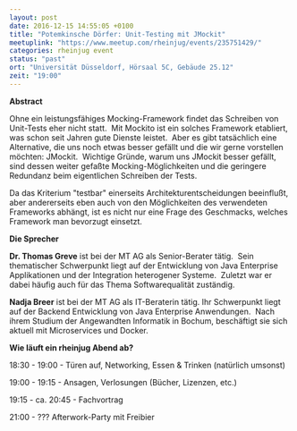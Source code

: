 ```yaml
---
layout: post
date: 2016-12-15 14:55:05 +0100
title: "Potemkinsche Dörfer: Unit-Testing mit JMockit"
meetuplink: "https://www.meetup.com/rheinjug/events/235751429/"
categories: rheinjug event
status: "past"
ort: "Universität Düsseldorf, Hörsaal 5C, Gebäude 25.12"
zeit: "19:00"
---
```


<b>Abstract</b>
 
Ohne ein leistungsfähiges Mocking-Framework findet das Schreiben von Unit-Tests eher nicht statt.  Mit Mockito ist ein solches Framework etabliert, was schon seit Jahren gute Dienste leistet.  Aber es gibt tatsächlich eine Alternative, die uns noch etwas besser gefällt und die wir gerne vorstellen möchten: JMockit.  Wichtige Gründe, warum uns JMockit besser gefällt, sind dessen weiter gefaßte Mocking-Möglichkeiten und die geringere Redundanz beim eigentlichen Schreiben der Tests.
 
Da das Kriterium "testbar" einerseits Architekturentscheidungen beeinflußt, aber andererseits eben auch von den Möglichkeiten des verwendeten Frameworks abhängt, ist es nicht nur eine Frage des Geschmacks, welches Framework man bevorzugt einsetzt.
 
<b>Die Sprecher</b>
 
<b>Dr. Thomas Greve</b> ist bei der MT AG als Senior-Berater tätig.  Sein thematischer Schwerpunkt liegt auf der Entwicklung von Java Enterprise Applikationen und der Integration heterogener Systeme.  Zuletzt war er dabei häufig auch für das Thema Softwarequalität zuständig.
 
<b>Nadja Breer</b> ist bei der MT AG als IT-Beraterin tätig. Ihr Schwerpunkt liegt auf der Backend Entwicklung von Java Enterprise Anwendungen.  Nach ihrem Studium der Angewandten Informatik in Bochum, beschäftigt sie sich aktuell mit Microservices und Docker.
 
<b>Wie läuft ein rheinjug Abend ab?</b>
 
18:30 - 19:00 - Türen auf, Networking, Essen &amp; Trinken (natürlich umsonst)
 
19:00 - 19:15 - Ansagen, Verlosungen (Bücher, Lizenzen, etc.)
 
19:15 - ca. 20:45 - Fachvortrag
 
21:00 - ??? Afterwork-Party mit Freibier
 
<b>
</b>
 
